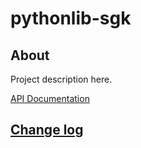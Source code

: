 # pythonlib-sgk

## About

Project description here.

[API Documentation](docs/source/api.md)

## [Change log](CHANGELOG.md)
